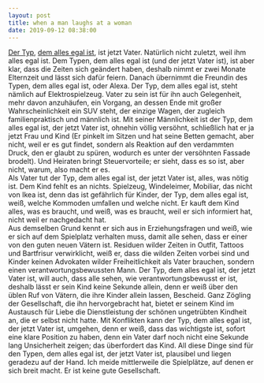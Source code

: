 ```yaml
---
layout: post
title: when a man laughs at a woman
date: 2019-09-12 08:38:00
---
```


[Der Typ](https://grillmoebel.github.io/2014/06/14/eigth-post/), [dem alles egal ist](https://grillmoebel.github.io/2016/07/31/fifth-post/), ist jetzt Vater. Natürlich nicht zuletzt, weil ihm alles egal ist. Dem Typen, dem alles egal ist (und der jetzt Vater ist), ist aber klar, dass die Zeiten sich geändert haben, deshalb nimmt er zwei Monate Elternzeit und lässt sich dafür feiern. Danach übernimmt die Freundin des Typen, dem alles egal ist, oder Alexa. Der Typ, dem alles egal ist, steht nämlich auf Elektrospielzeug. Vater zu sein ist für ihn auch Gelegenheit, mehr davon anzuhäufen, ein Vorgang, an dessen Ende mit großer Wahrscheinlichkeit ein SUV steht, der einzige Wagen, der zugleich familienpraktisch und männlich ist.
Mit seiner Männlichkeit ist der Typ, dem alles egal ist, der jetzt Vater ist, ohnehin völlig versöhnt, schließlich hat er ja jetzt Frau und Kind (Er pinkelt im Sitzen und hat seine Betten gemacht, aber nicht, weil er es gut findet, sondern als Reaktion auf den verdammten Druck, den er glaubt zu spüren, wodurch es unter der versöhnten Fassade brodelt). Und Heiraten bringt Steuervorteile; er sieht, dass es so ist, aber nicht, warum, also macht er es.<br>
Als Vater tut der Typ, dem alles egal ist, der jetzt Vater ist, alles, was nötig ist. Dem Kind fehlt es an nichts. Spielzeug, Windeleimer, Mobiliar, das nicht von Ikea ist, denn das ist gefährlich für Kinder, der Typ, dem alles egal ist, weiß, welche Kommoden umfallen und welche nicht. Er kauft dem Kind alles, was es braucht, und weiß, was es braucht, weil er sich informiert hat, nicht weil er nachgedacht hat. <br>
Aus demselben Grund kennt er sich aus in Erziehungsfragen und weiß, wie er sich auf dem Spielplatz verhalten muss, damit alle sehen, dass er einer von den guten neuen Vätern ist. Residuen wilder Zeiten in Outfit, Tattoos und Bartfrisur verwirklicht, weiß er, dass die wilden Zeiten vorbei sind und Kinder keinen Advokaten wilder Freiheitlichkeit als Vater brauchen, sondern einen verantwortungsbewussten Mann. 
Der Typ, dem alles egal ist, der jetzt Vater ist, will auch, dass alle sehen, wie verantwortungsbewusst er ist, deshalb lässt er sein Kind keine Sekunde allein, denn er weiß über den üblen Ruf von Vätern, die ihre Kinder allein lassen, Bescheid. Ganz Zögling der Gesellschaft, die ihn hervorgebracht hat, bietet er seinem Kind im Austausch für Liebe die Dienstleistung der schönen ungetrübten Kindheit an, die er selbst nicht hatte. Mit Konflikten kann der Typ, dem alles egal ist, der jetzt Vater ist, umgehen, denn er weiß, dass das wichtigste ist, sofort eine klare Position zu haben, denn ein Vater darf noch nicht eine Sekunde lang Unsicherheit zeigen; das überfordert das Kind. All diese Dinge sind für den Typen, dem alles egal ist, der jetzt Vater ist, plausibel und liegen geradezu auf der Hand. Ich meide mittlerweile die Spielplätze, auf denen er sich breit macht. Er ist keine gute Gesellschaft.
